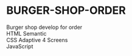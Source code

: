 # BURGER-SHOP-ORDER
Burger shop develop for order     
HTML Semantic     
CSS Adaptive 4 Screens     
JavaScript      
